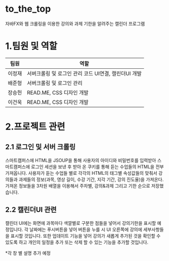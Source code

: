 # to_the_top
자바FX와 웹 크롤링을 이용한 강의와 과제 기한을 알려주는 캘린더 프로그램

1.팀원 및 역할
===========
|  팀원  |  역할  |
| ------ | ------ |
|이정재|서버크롤링 및 로그인 관리 코드 UI연결, 캘린더UI 개발|
|배준형|서버크롤링 및 로그인 관리|
|장승헌|READ.ME, CSS 디자인 개발|
|이건욱|READ.ME, CSS 디자인 개발|

2.프로젝트 관련
===========
2.1 로그인 및 서버 크롤링
-------------
스마트캠퍼스에 HTML을 JSOUP을 통해 사용자의 아이디와 비밀번호를 입력받아
스마트캠퍼스에 로그인 세션을 보낸 후 받아 온 쿠키를 통해 듣는 수업들의 HTML을
전부 가져옵니다. 사용자가 듣는 수업들 별로 각각의 HTML의 태그별 속성값들의 맞춰서 강의들과 과제들의 정보(과목, 영상 길이, 수강 기간, 지각 기간, 강의 진도율)을 가져온다. 가져온 정보들을 3차원 배열을 이용해서 주차별, 강의&과제 그리고 기한 순으로 저장했습니다.

2.2 캘린더UI 관련
------------
캘린더 UI에는 화면에 과목마다 색깔별로 구분한 점들을 넣어서 강의기한을 표시할
예정입니다. 각 날짜에는 푸시버튼을 넣어 버튼을 누를 시 UI 오른쪽에 강의에 세부사항들을 표시할 것입니다. 또한 업데이트 기능을 넣어 강의가 새롭게 추가된 것을 확인할 수 있도록 하고 개인의 일정을 추가 또는 삭제 할 수 있는 기능을 추가할 것입니다.

*각 창 별 설명 추가 예정
